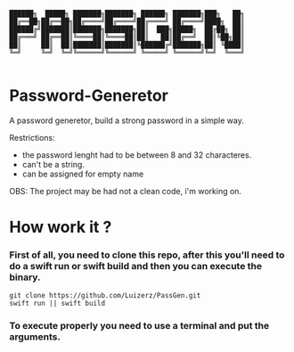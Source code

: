 ```
██████╗  █████╗ ███████╗███████╗ ██████╗ ███████╗███╗   ██╗
██╔══██╗██╔══██╗██╔════╝██╔════╝██╔════╝ ██╔════╝████╗  ██║
██████╔╝███████║███████╗███████╗██║  ███╗█████╗  ██╔██╗ ██║
██╔═══╝ ██╔══██║╚════██║╚════██║██║   ██║██╔══╝  ██║╚██╗██║
██║     ██║  ██║███████║███████║╚██████╔╝███████╗██║ ╚████║
╚═╝     ╚═╝  ╚═╝╚══════╝╚══════╝ ╚═════╝ ╚══════╝╚═╝  ╚═══╝
                                                           
``` 
# Password-Generetor

A password generetor, build a strong password in a simple way.

Restrictions:  
- the password lenght had to be between 8 and 32 characteres.  
- can't be a string.  
- can be assigned for empty name

OBS: The project may be had not a clean code, i'm working on.

# How work it ?  
### First of all, you need to clone this repo, after this you'll need to do a swift run or swift build and then you can execute the binary.
```terminal
git clone https://github.com/Luizerz/PassGen.git
swift run || swift build
```  
### To execute properly you need to use a terminal and put the arguments.
